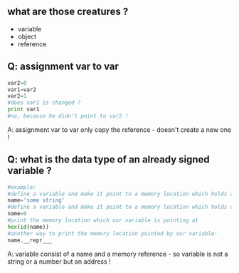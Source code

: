 what are those creatures ?
----
- variable
- object
- reference

Q: assignment var to var
-----
```python
var2=0
var1=var2
var2=1
#does var1 is changed ? 
print var1
#no, because he didn't point to var2 !
```
A: assignment var to var only copy the reference - doesn't create a new one !


Q: what is the data type of an already signed variable ?
-----
```python
#example:
#define a variable and make it point to a memory location which holds a string 
name='some string'
#define a variable and make it point to a memory location which holds an integer number
name=9
#print the memory location which our variable is pointing at
hex(id(name))
#another way to print the memory location pointed by our variable:
name.__repr___
```
A: variable consist of a name and a memory reference - so variable is not a string or a number but an address !
